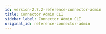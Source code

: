 ```yaml
---
id: version-2.7.2-reference-connector-admin
title: Connector Admin CLI
sidebar_label: Connector Admin CLI
original_id: reference-connector-admin
---
```


